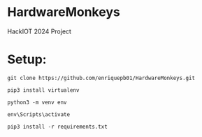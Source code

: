 # HardwareMonkeys
HackIOT 2024 Project

# Setup:

`git clone https://github.com/enriquepb01/HardwareMonkeys.git`

`pip3 install virtualenv`

`python3 -m venv env`

`env\Scripts\activate`

`pip3 install -r requirements.txt`